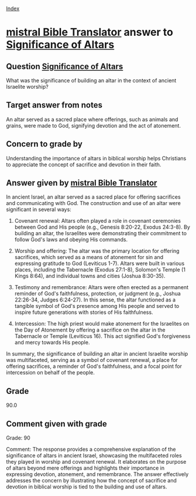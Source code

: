
[Index](../../index.md)
# [mistral Bible Translator](../../answering_models/mistral_Bible_Translator.md) answer to [Significance of Altars](../../questions/Significance_of_Altars.md)

## Question [Significance of Altars](../../questions/Significance_of_Altars.md)
What was the significance of building an altar in the context of ancient Israelite worship?

## Target answer from notes
An altar served as a sacred place where offerings, such as animals and grains, were made to God, signifying devotion and the act of atonement.

## Concern to grade by
Understanding the importance of altars in biblical worship helps Christians to appreciate the concept of sacrifice and devotion in their faith.

## Answer given by [mistral Bible Translator](../../answering_models/mistral_Bible_Translator.md)
 In ancient Israel, an altar served as a sacred place for offering sacrifices and communicating with God. The construction and use of an altar were significant in several ways:

1. Covenant renewal: Altars often played a role in covenant ceremonies between God and His people (e.g., Genesis 8:20-22, Exodus 24:3-8). By building an altar, the Israelites were demonstrating their commitment to follow God's laws and obeying His commands.

2. Worship and offering: The altar was the primary location for offering sacrifices, which served as a means of atonement for sin and expressing gratitude to God (Leviticus 1-7). Altars were built in various places, including the Tabernacle (Exodus 27:1-8), Solomon's Temple (1 Kings 8:64), and individual towns and cities (Joshua 8:30-35).

3. Testimony and remembrance: Altars were often erected as a permanent reminder of God's faithfulness, protection, or judgment (e.g., Joshua 22:26-34, Judges 6:24-27). In this sense, the altar functioned as a tangible symbol of God's presence among His people and served to inspire future generations with stories of His faithfulness.

4. Intercession: The high priest would make atonement for the Israelites on the Day of Atonement by offering a sacrifice on the altar in the Tabernacle or Temple (Leviticus 16). This act signified God's forgiveness and mercy towards His people.

In summary, the significance of building an altar in ancient Israelite worship was multifaceted, serving as a symbol of covenant renewal, a place for offering sacrifices, a reminder of God's faithfulness, and a focal point for intercession on behalf of the people.

## Grade
90.0

## Comment given with grade
Grade: 90

Comment: The response provides a comprehensive explanation of the significance of altars in ancient Israel, showcasing the multifaceted roles they played in worship and covenant renewal. It elaborates on the purpose of altars beyond mere offerings and highlights their importance in expressing devotion, atonement, and remembrance. The answer effectively addresses the concern by illustrating how the concept of sacrifice and devotion in biblical worship is tied to the building and use of altars.
